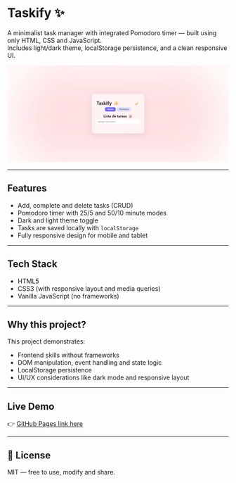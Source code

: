 # Taskify ✨

A minimalist task manager with integrated Pomodoro timer — built using only HTML, CSS and JavaScript.  
Includes light/dark theme, localStorage persistence, and a clean responsive UI.

![Taskify Preview](./assets/preview-taskify.png)

---

## Features

-  Add, complete and delete tasks (CRUD)
-  Pomodoro timer with 25/5 and 50/10 minute modes
-  Dark and light theme toggle
-  Tasks are saved locally with `localStorage`
-  Fully responsive design for mobile and tablet

---

## Tech Stack

- HTML5
- CSS3 (with responsive layout and media queries)
- Vanilla JavaScript (no frameworks)

---

##  Why this project?

This project demonstrates:
- Frontend skills without frameworks
- DOM manipulation, event handling and state logic
- LocalStorage persistence
- UI/UX considerations like dark mode and responsive layout

---

## Live Demo

👉 [GitHub Pages link here](https://meliochat.github.io/taskify)  


---

## 📃 License

MIT — free to use, modify and share.
